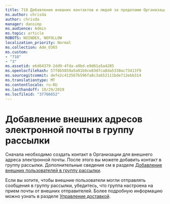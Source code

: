 ```yaml
---
title: 718 Добавление внешних контактов и людей за пределами Организации в список рассылки
ms.author: chrisda
author: chrisda
manager: dansimp
ms.audience: Admin
ms.topic: article
ROBOTS: NOINDEX, NOFOLLOW
localization_priority: Normal
ms.collection: Adm_O365
ms.custom:
- "718"
- "3"
ms.assetid: e6d64379-2dd9-4fda-a9bd-e9d61a5a4205
ms.openlocfilehash: 57f8b5859a5a91b9ce83d7ca8da5330ac73413f9
ms.sourcegitcommit: defe2c412567b596fa8c3ab52111bde712ebb314
ms.translationtype: MT
ms.contentlocale: ru-RU
ms.lasthandoff: 10/29/2019
ms.locfileid: "37766652"
---
```

# <a name="add-external-email-addresses-to-a-distribution-group"></a>Добавление внешних адресов электронной почты в группу рассылки

Сначала необходимо создать контакт в Организации для внешнего адреса электронной почты. После этого вы можете добавить контакт в группу рассылки. Дополнительные сведения см в разделе [Добавление внешних пользователей в группу рассылки](https://support.office.com/client/caa0f310-0bb7-48e3-8ad2-cb358b53bbba).

Если вы хотите, чтобы внешние пользователи могли отправлять сообщения в группу рассылки, убедитесь, что группа настроена на прием почты от внешних отправителей. Более подробную информацию можно узнать в разделе [Управление доставкой](https://technet.microsoft.com/library/bb124513.aspx#deliverymanagement).

